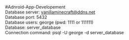 #Adnroid-App-Developement<br />
Database server: vanillaminecraft@ddns.net<br />
Database port: 5432<br />
Database users: george (pwd: 1111 or 111111)<br />
Database: server_database<br />
Connection command: psql -U george -d server_database<br />

